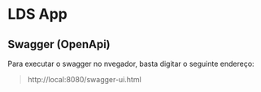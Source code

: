# LDS App

## Swagger (OpenApi)
Para executar o swagger no nvegador, basta digitar o seguinte endereço:
> http://local:8080/swagger-ui.html